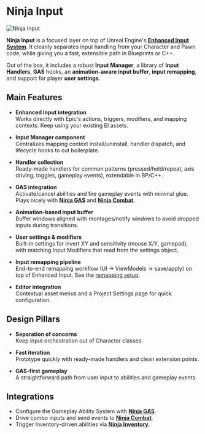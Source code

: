 # Ninja Input
<primary-label ref="input"/>

![Ninja Input](ipt_feature.png "Ninja Input")

**Ninja Input** is a focused layer on top of Unreal Engine's **[Enhanced Input System][1]**. It cleanly separates input
handling from your Character and Pawn code, while giving you a fast, extensible path in Blueprints or C++.

Out of the box, it includes a robust **Input Manager**, a library of **Input Handlers**, **GAS** hooks, an **animation-aware 
input buffer**, **input remapping**, and support for player **user settings**.

## Main Features

- **Enhanced Input integration**  
  Works directly with Epic's actions, triggers, modifiers, and mapping contexts. Keep using your existing EI assets.

- **Input Manager component**  
  Centralizes mapping context install/uninstall, handler dispatch, and lifecycle hooks to cut boilerplate.

- **Handler collection**  
  Ready-made handlers for common patterns (pressed/held/repeat, axis driving, toggles, gameplay events), extendable in BP/C++.

- **GAS integration**  
  Activate/cancel abilities and fire gameplay events with minimal glue. Plays nicely with **[Ninja GAS][3]** and **[Ninja Combat][4]**.

- **Animation-based input buffer**  
  Buffer windows aligned with montages/notify windows to avoid dropped inputs during transitions.

- **User settings & modifiers**  
  Built-in settings for invert XY and sensitivity (mouse X/Y, gamepad), with matching Input Modifiers that read from the settings object.

- **Input remapping pipeline**  
  End-to-end remapping workflow (UI → ViewModels → save/apply) on top of Enhanced Input. See the [remapping setup](ipt_remapping_setup.md).

- **Editor integration**  
  Contextual asset menus and a Project Settings page for quick configuration.

## Design Pillars

- **Separation of concerns**  
  Keep input orchestration out of Character classes.

- **Fast iteration**  
  Prototype quickly with ready-made handlers and clean extension points.

- **GAS-first gameplay**  
  A straightforward path from user input to abilities and gameplay events.

## Integrations

- Configure the Gameplay Ability System with **[Ninja GAS][3]**.
- Drive combo inputs and send events to **[Ninja Combat][4]**.
- Trigger Inventory-driven abilities via **[Ninja Inventory][5]**.

[1]: https://dev.epicgames.com/documentation/en-us/unreal-engine/enhanced-input-in-unreal-engine
[2]: https://dev.epicgames.com/documentation/en-us/unreal-engine/gameplay-ability-system-for-unreal-engine
[3]: gas_overview.md
[4]: cbt_overview.md
[5]: inv_overview.md
